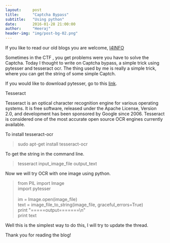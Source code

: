 ```yaml
---
layout:     post
title:      "Captcha Bypass"
subtitle:   "Using python"
date:       2016-01-28 21:00:00
author:     "Heeraj"
header-img: "img/post-bg-02.png"
---
```

<script type='text/javascript' src='//eclkmpbn.com/adServe/banners?tid=98477_161886_3&type=footer&size=468x60'></script>
<p> If you like to read our old blogs you are welcome, <a href="http://heeraj123.wordpress.com">I4INFO</a> </p>

<p>Sometimes in the CTF , you get problems were you have to solve the Captcha. Today I thought
to write on Captcha bypass, a simple trick using pytesser and tesseract ocr. The
thing used by me is really a simple trick, where you can get the string of some simple Captch.</p>

<p>If you would like to download pytesser, go to this <a href="https://code.google.com/archive/p/pytesser/wikis/README.wiki">link</a>.</p>

<p>Tesseract</p>

<p>Tesseract is an optical character recognition engine for various operating systems. It is free software, released under the Apache License, Version 2.0, and development has been sponsored by Google since 2006. Tesseract is considered one of the most accurate open source OCR engines currently available.</p>

<p>To install tesseract-ocr</p>

<blockquote>sudo apt-get install tesseract-ocr</blockquote>

<p>To get the string in the command line.</p>

<blockquote>tesseract input_image_file output_text</blockquote>

<p>Now we will try OCR with one image using python.</p>

<blockquote>from PIL import Image<br>
import pytesser<br>
<br>
im = Image.open(image_file)<br>
text = image_file_to_string(image_file, graceful_errors=True)<br>
print "=====output=======\n"<br>
print text<br>
</blockquote>

<p>Well this is the simplest way to do this, I will try to update the thread.</p>

<p>Thank you for reading the blog! </p>
